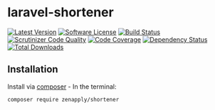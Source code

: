 # laravel-shortener
[![Latest Version](https://img.shields.io/github/release/zenapply/shortener.svg?style=flat-square)](https://github.com/zenapply/shortener/releases)
[![Software License](https://img.shields.io/badge/license-MIT-brightgreen.svg?style=flat-square)](LICENSE.md)
[![Build Status](https://travis-ci.org/zenapply/shortener.svg?branch=master)](https://travis-ci.org/zenapply/shortener)
[![Scrutinizer Code Quality](https://scrutinizer-ci.com/g/zenapply/shortener/badges/quality-score.png?b=master)](https://scrutinizer-ci.com/g/zenapply/shortener/?branch=master)
[![Code Coverage](https://scrutinizer-ci.com/g/zenapply/shortener/badges/coverage.png?b=master)](https://scrutinizer-ci.com/g/zenapply/shortener/?branch=master)
[![Dependency Status](https://www.versioneye.com/user/projects/56f3252c35630e0029db0187/badge.svg?style=flat)](https://www.versioneye.com/user/projects/56f3252c35630e0029db0187)
[![Total Downloads](https://img.shields.io/packagist/dt/zenapply/shortener.svg?style=flat-square)](https://packagist.org/packages/zenapply/shortener)

## Installation

Install via [composer](https://getcomposer.org/) - In the terminal:
```bash
composer require zenapply/shortener
```